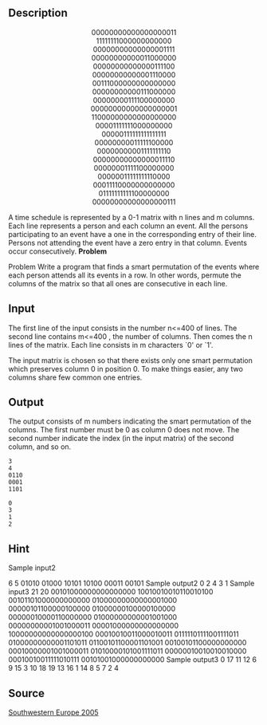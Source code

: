 <h2>Description</h2><center>00000000000000000011 
<br>11111111000000000000 
<br>00000000000000001111 
<br>00000000000011000000 
<br>00000000000000111100 
<br>00000000000001110000 
<br>00111000000000000000 
<br>00000000000111000000 
<br>00000000111100000000 
<br>00000000000000000001 
<br>11000000000000000000 
<br>00001111111000000000 
<br>00000111111111111111 
<br>00000000011111100000 
<br>00000000001111111110 
<br>00000000000000011110 
<br>00000001111100000000 
<br>00000011111111110000 
<br>00011110000000000000 
<br>01111111111100000000 
<br>00000000000000000111 </center><p>
</p>A time schedule is represented by a 0-1 matrix with n lines and m columns. Each line represents a person and each column an event. All the persons participating to an event have a one in the corresponding entry of their line. Persons not attending the event have a zero entry in that column. Events occur consecutively. 
<b>Problem </b><p>
</p>Problem Write a program that finds a smart permutation of the events where each person attends all its events in a row. In other words, permute the columns of the matrix so that all ones are consecutive in each line. 
<h2>Input</h2><p>The first line of the input consists in the number n&lt;=400 of lines. The second line contains m&lt;=400 , the number of columns. Then comes the n lines of the matrix. Each line consists in m characters `0' or `1'. 
</p>
The input matrix is chosen so that there exists only one smart permutation which preserves column 0 in position 0. To make things easier, any two columns share few common one entries. <h2>Output</h2><p>The output consists of m numbers indicating the smart permutation of the columns. The first number must be 0 as column 0 does not move. The second number indicate the index (in the input matrix) of the second column, and so on. </p><pre><code class="language-input1">3
4
0110
0001
1101</code></pre><pre><code class="language-output1">0
3
1
2</code></pre><h2>Hint</h2><p>Sample input2
</p>6
5
01010
01000
10101
10100
00011
00101
Sample output2
0
2
4
3
1
Sample input3
21
20
00101000000000000000
10010010010110010100
00101101000000000000
01000000000000001000
00000101100000100000
01000000100000100000
00000010000110000000
01000000000001001000
00000000001001000011
00001000000000000000
10000000000000000100
00010010011000010011
01111101111001111011
01000000000001101011
01100101100001101001
00100101100000000000
00010000001001000011
01010000101001111011
00000010010010010000
00010010011111010111
00101001000000000000
Sample output3
0
17
11
12
6
9
15
3
10
18
19
13
16
1
14
8
5
7
2
4<h2>Source</h2><a href="searchproblem?field=source&amp;key=Southwestern+Europe+2005">Southwestern Europe 2005</a>